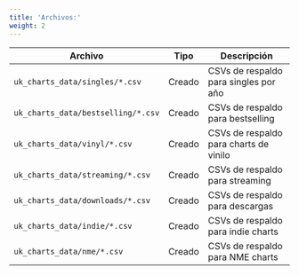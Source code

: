 ```yaml
---
title: 'Archivos:'
weight: 2
---
```


|Archivo|Tipo|Descripción|
|---|---|---|
|`uk_charts_data/singles/*.csv`|Creado|CSVs de respaldo para singles por año|
|`uk_charts_data/bestselling/*.csv`|Creado|CSVs de respaldo para bestselling|
|`uk_charts_data/vinyl/*.csv`|Creado|CSVs de respaldo para charts de vinilo|
|`uk_charts_data/streaming/*.csv`|Creado|CSVs de respaldo para streaming|
|`uk_charts_data/downloads/*.csv`|Creado|CSVs de respaldo para descargas|
|`uk_charts_data/indie/*.csv`|Creado|CSVs de respaldo para indie charts|
|`uk_charts_data/nme/*.csv`|Creado|CSVs de respaldo para NME charts|
